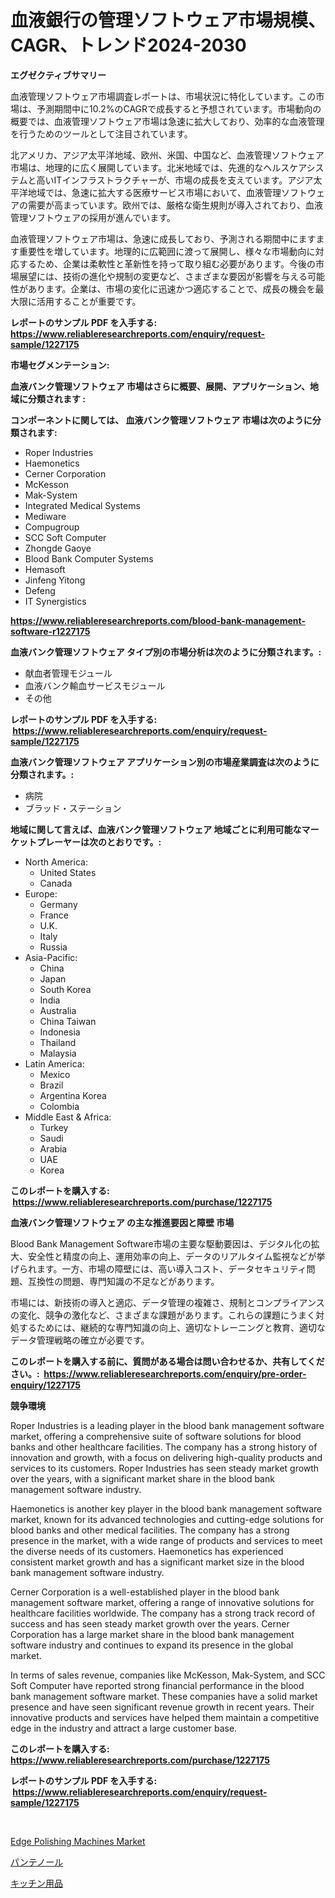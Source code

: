 <p><h1>血液銀行の管理ソフトウェア市場規模、CAGR、トレンド2024-2030</h1></p><p><strong>エグゼクティブサマリー</strong></p>
<p><p>血液管理ソフトウェア市場調査レポートは、市場状況に特化しています。この市場は、予測期間中に10.2%のCAGRで成長すると予想されています。市場動向の概要では、血液管理ソフトウェア市場は急速に拡大しており、効率的な血液管理を行うためのツールとして注目されています。</p><p>北アメリカ、アジア太平洋地域、欧州、米国、中国など、血液管理ソフトウェア市場は、地理的に広く展開しています。北米地域では、先進的なヘルスケアシステムと高いITインフラストラクチャーが、市場の成長を支えています。アジア太平洋地域では、急速に拡大する医療サービス市場において、血液管理ソフトウェアの需要が高まっています。欧州では、厳格な衛生規則が導入されており、血液管理ソフトウェアの採用が進んでいます。</p><p>血液管理ソフトウェア市場は、急速に成長しており、予測される期間中にますます重要性を増しています。地理的に広範囲に渡って展開し、様々な市場動向に対応するため、企業は柔軟性と革新性を持って取り組む必要があります。今後の市場展望には、技術の進化や規制の変更など、さまざまな要因が影響を与える可能性があります。企業は、市場の変化に迅速かつ適応することで、成長の機会を最大限に活用することが重要です。</p></p>
<p><strong>レポートのサンプル PDF を入手する: <a href="https://www.reliableresearchreports.com/enquiry/request-sample/1227175">https://www.reliableresearchreports.com/enquiry/request-sample/1227175</a></strong></p>
<p><strong>市場セグメンテーション:</strong></p>
<p><strong> 血液バンク管理ソフトウェア 市場はさらに概要、展開、アプリケーション、地域に分類されます :</strong></p>
<p><strong>コンポーネントに関しては、 血液バンク管理ソフトウェア 市場は次のように分類されます: &nbsp;</strong></p>
<p><ul><li>Roper Industries</li><li>Haemonetics</li><li>Cerner Corporation</li><li>McKesson</li><li>Mak-System</li><li>Integrated Medical Systems</li><li>Mediware</li><li>Compugroup</li><li>SCC Soft Computer</li><li>Zhongde Gaoye</li><li>Blood Bank Computer Systems</li><li>Hemasoft</li><li>Jinfeng Yitong</li><li>Defeng</li><li>IT Synergistics</li></ul></p>
<p><strong><a href="https://www.reliableresearchreports.com/blood-bank-management-software-r1227175">https://www.reliableresearchreports.com/blood-bank-management-software-r1227175</a></strong></p>
<p><strong> 血液バンク管理ソフトウェア タイプ別の市場分析は次のように分類されます。:</strong></p>
<p><ul><li>献血者管理モジュール</li><li>血液バンク輸血サービスモジュール</li><li>その他</li></ul></p>
<p><strong>レポートのサンプル PDF を入手する: &nbsp;<a href="https://www.reliableresearchreports.com/enquiry/request-sample/1227175">https://www.reliableresearchreports.com/enquiry/request-sample/1227175</a></strong></p>
<p><strong> 血液バンク管理ソフトウェア アプリケーション別の市場産業調査は次のように分類されます。:</strong></p>
<p><ul><li>病院</li><li>ブラッド・ステーション</li></ul></p>
<p><strong>地域に関して言えば、血液バンク管理ソフトウェア 地域ごとに利用可能なマーケットプレーヤーは次のとおりです。:</strong></p>
<p><ul>
    <li>
        North America:
        <ul>
            <li>United States</li>
            <li>Canada</li>
        </ul>
    </li>
    <li>
        Europe:
        <ul>
            <li>Germany</li>
            <li>France</li>
            <li>U.K.</li>
            <li>Italy</li>
            <li>Russia</li>
        </ul>
    </li>
    <li>
        Asia-Pacific:
        <ul>
            <li>China</li>
            <li>Japan</li>
            <li>South Korea</li>
            <li>India</li>
            <li>Australia</li>
            <li>China Taiwan</li>
            <li>Indonesia</li>
            <li>Thailand</li>
            <li>Malaysia</li>
        </ul>
    </li>
    <li>
        Latin America:
        <ul>
            <li>Mexico</li>
            <li>Brazil</li>
            <li>Argentina Korea</li>
            <li>Colombia</li>
        </ul>
    </li>
    <li>
        Middle East & Africa:
        <ul>
            <li>Turkey</li>
            <li>Saudi</li>
            <li>Arabia</li>
            <li>UAE</li>
            <li>Korea</li>
        </ul>
    </li>
    </ul></p>
<p><strong>このレポートを購入する: &nbsp;<a href="https://www.reliableresearchreports.com/purchase/1227175">https://www.reliableresearchreports.com/purchase/1227175</a></strong></p>
<p><strong>血液バンク管理ソフトウェア の主な推進要因と障壁 市場</strong></p>
<p><p>Blood Bank Management Software市場の主要な駆動要因は、デジタル化の拡大、安全性と精度の向上、運用効率の向上、データのリアルタイム監視などが挙げられます。一方、市場の障壁には、高い導入コスト、データセキュリティ問題、互換性の問題、専門知識の不足などがあります。</p><p>市場には、新技術の導入と適応、データ管理の複雑さ、規制とコンプライアンスの変化、競争の激化など、さまざまな課題があります。これらの課題にうまく対処するためには、継続的な専門知識の向上、適切なトレーニングと教育、適切なデータ管理戦略の確立が必要です。</p></p>
<p><strong>このレポートを購入する前に、質問がある場合は問い合わせるか、共有してください。:&nbsp; <a href="https://www.reliableresearchreports.com/enquiry/pre-order-enquiry/1227175">https://www.reliableresearchreports.com/enquiry/pre-order-enquiry/1227175</a></strong></p>
<p><strong>競争環境</strong></p>
<p><p>Roper Industries is a leading player in the blood bank management software market, offering a comprehensive suite of software solutions for blood banks and other healthcare facilities. The company has a strong history of innovation and growth, with a focus on delivering high-quality products and services to its customers. Roper Industries has seen steady market growth over the years, with a significant market share in the blood bank management software industry.</p><p>Haemonetics is another key player in the blood bank management software market, known for its advanced technologies and cutting-edge solutions for blood banks and other medical facilities. The company has a strong presence in the market, with a wide range of products and services to meet the diverse needs of its customers. Haemonetics has experienced consistent market growth and has a significant market size in the blood bank management software industry.</p><p>Cerner Corporation is a well-established player in the blood bank management software market, offering a range of innovative solutions for healthcare facilities worldwide. The company has a strong track record of success and has seen steady market growth over the years. Cerner Corporation has a large market share in the blood bank management software industry and continues to expand its presence in the global market.</p><p>In terms of sales revenue, companies like McKesson, Mak-System, and SCC Soft Computer have reported strong financial performance in the blood bank management software market. These companies have a solid market presence and have seen significant revenue growth in recent years. Their innovative products and services have helped them maintain a competitive edge in the industry and attract a large customer base.</p></p>
<p><strong>このレポートを購入する: &nbsp; <a href="https://www.reliableresearchreports.com/purchase/1227175">https://www.reliableresearchreports.com/purchase/1227175</a></strong></p>
<p><strong>レポートのサンプル PDF を入手する: &nbsp;<a href="https://www.reliableresearchreports.com/enquiry/request-sample/1227175">https://www.reliableresearchreports.com/enquiry/request-sample/1227175</a></strong><strong></strong></p>
<p>&nbsp;</p>
<p><p><a href="https://github.com/mancsybtousav/Market-Research-Report-List-2/blob/main/edge-polishing-machines-market.md">Edge Polishing Machines Market</a></p><p><a href="https://github.com/KaydenJohns1964/Market-Research-Report-List-1/blob/main/301288427485.md">パンテノール</a></p><p><a href="https://github.com/marbadji/Market-Research-Report-List-1/blob/main/770220627484.md">キッチン用品</a></p></p>